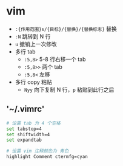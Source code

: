 # vim

- `:{作用范围}s/{目标}/{替换}/{替换标志}` 替换
- `:N` 跳转到 N 行
- `u` 撤销上一次修改
- 多行 tab
  - `:5,8>` 5-8 行右移一个 tab
  - `:5,8>>` 两个 tab
  - `:5,8<` 左移
- 多行 copy 粘贴
  - `Nyy` 向下复制 N 行，`p` 粘贴到此行之后

## '~/.vimrc'

```sh
# 设置 tab 为 4 个空格
set tabstop=4
set shiftwidth=4
set expandtab

# 设置 vim 注释颜色为 青色
highlight Comment ctermfg=cyan
```
